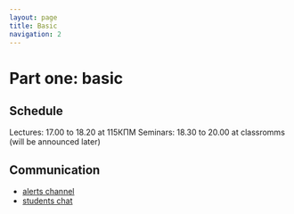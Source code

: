 ```yaml
---
layout: page
title: Basic
navigation: 2
---
```


# Part one: basic

## Schedule

Lectures: 17.00 to 18.20 at 115КПМ
Seminars: 18.30 to 20.00 at classromms (will be announced later)

## Communication

* [alerts channel](https://t.me/joinchat/AAAAAE1tPnqyy_MRW2vGcw)
* [students chat](http://bit.ly/ml_open_fall19)
